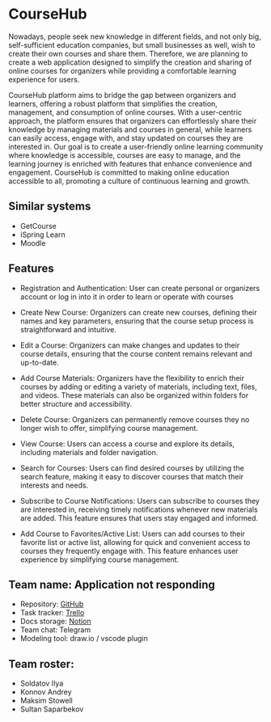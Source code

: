 # CourseHub

Nowadays, people seek new knowledge in different fields, and not only big, self-sufficient education companies, but small businesses as well, wish to create their own courses and share them. Therefore, we are planning to create a web application designed to simplify the creation and sharing of online courses for organizers while providing a comfortable learning experience for users.

CourseHub platform aims to bridge the gap between organizers and learners, offering a robust platform that simplifies the creation, management, and consumption of online courses. With a user-centric approach, the platform ensures that organizers can effortlessly share their knowledge by managing materials and courses in general, while learners can easily access, engage with, and stay updated on courses they are interested in. Our goal is to create a user-friendly online learning community where knowledge is accessible, courses are easy to manage, and the learning journey is enriched with features that enhance convenience and engagement. CourseHub is committed to making online education accessible to all, promoting a culture of continuous learning and growth.

## Similar systems
- GetCourse
- iSpring Learn
- Moodle

## Features

- Registration and Authentication: User can create personal or organizers account or log in into it in order to learn or operate with courses

- Create New Course: Organizers can create new courses, defining their names and key parameters, ensuring that the course setup process is straightforward and intuitive.

- Edit a Course: Organizers can make changes and updates to their course details, ensuring that the course content remains relevant and up-to-date.

- Add Course Materials: Organizers have the flexibility to enrich their courses by adding or editing a variety of materials, including text, files, and videos. These materials can also be organized within folders for better structure and accessibility.

- Delete Course: Organizers can permanently remove courses they no longer wish to offer, simplifying course management.

- View Course: Users can access a course and explore its details, including materials and folder navigation.

- Search for Courses: Users can find desired courses by utilizing the search feature, making it easy to discover courses that match their interests and needs.

- Subscribe to Course Notifications: Users can subscribe to courses they are interested in, receiving timely notifications whenever new materials are added. This feature ensures that users stay engaged and informed.

- Add Course to Favorites/Active List: Users can add courses to their favorite list or active list, allowing for quick and convenient access to courses they frequently engage with. This feature enhances user experience by simplifying course management.

## Team name: Application not responding
- Repository: [GitHub](https://github.com/v1p3rrr/ASD-application-not-responding-project)
- Task tracker: [Trello](https://trello.com/invite/b/x0gLYLDy/ATTI44b8de3a2357295302c45ef2127a627b8687FD75/application-not-responding-ssd)
- Docs storage: [Notion](https://www.notion.so/invite/fee1f4a47cd43cb3ffd25450a76a67fb2d330804)
- Team chat: Telegram
- Modeling tool: draw.io / vscode plugin

## Team roster:
- Soldatov Ilya
- Konnov Andrey
- Maksim Stowell
- Sultan Saparbekov